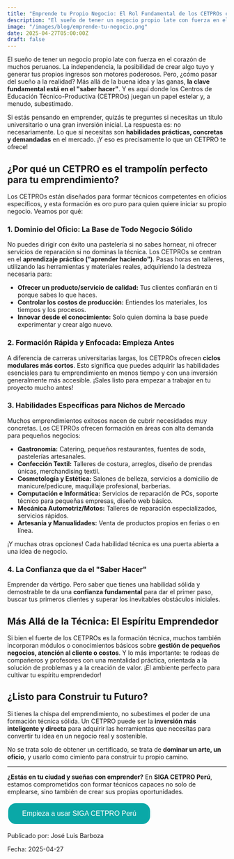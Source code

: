 ```yaml
---
title: "Emprende tu Propio Negocio: El Rol Fundamental de los CETPROs en la Formación de Emprendedores Peruanos"
description: "El sueño de tener un negocio propio late con fuerza en el corazón de muchos peruanos. La independencia, la posibilidad de crear algo tuyo y generar tus propios ingresos son motores poderosos. Pero, ¿cómo pasar del sueño a la realidad?"
image: "/images/blog/emprende-tu-negocio.png"
date: 2025-04-27T05:00:00Z
draft: false
---
```


El sueño de tener un negocio propio late con fuerza en el corazón de muchos peruanos. La independencia, la posibilidad de crear algo tuyo y generar tus propios ingresos son motores poderosos. Pero, ¿cómo pasar del sueño a la realidad? Más allá de la buena idea y las ganas, **la clave fundamental está en el "saber hacer"**. Y es aquí donde los Centros de Educación Técnico-Productiva (CETPROs) juegan un papel estelar y, a menudo, subestimado.

Si estás pensando en emprender, quizás te preguntes si necesitas un título universitario o una gran inversión inicial. La respuesta es: no necesariamente. Lo que sí necesitas son **habilidades prácticas, concretas y demandadas** en el mercado. ¡Y eso es precisamente lo que un CETPRO te ofrece!

## ¿Por qué un CETPRO es el trampolín perfecto para tu emprendimiento?

Los CETPROs están diseñados para formar técnicos competentes en oficios específicos, y esta formación es oro puro para quien quiere iniciar su propio negocio. Veamos por qué:

### 1. Dominio del Oficio: La Base de Todo Negocio Sólido

No puedes dirigir con éxito una pastelería si no sabes hornear, ni ofrecer servicios de reparación si no dominas la técnica. Los CETPROs se centran en el **aprendizaje práctico ("aprender haciendo")**. Pasas horas en talleres, utilizando las herramientas y materiales reales, adquiriendo la destreza necesaria para:

*   **Ofrecer un producto/servicio de calidad:** Tus clientes confiarán en ti porque sabes lo que haces.
*   **Controlar los costos de producción:** Entiendes los materiales, los tiempos y los procesos.
*   **Innovar desde el conocimiento:** Solo quien domina la base puede experimentar y crear algo nuevo.

### 2. Formación Rápida y Enfocada: Empieza Antes

A diferencia de carreras universitarias largas, los CETPROs ofrecen **ciclos modulares más cortos**. Esto significa que puedes adquirir las habilidades esenciales para tu emprendimiento en menos tiempo y con una inversión generalmente más accesible. ¡Sales listo para empezar a trabajar en tu proyecto mucho antes!

### 3. Habilidades Específicas para Nichos de Mercado

Muchos emprendimientos exitosos nacen de cubrir necesidades muy concretas. Los CETPROs ofrecen formación en áreas con alta demanda para pequeños negocios:

*   **Gastronomía:** Catering, pequeños restaurantes, fuentes de soda, pastelerías artesanales.
*   **Confección Textil:** Talleres de costura, arreglos, diseño de prendas únicas, merchandising textil.
*   **Cosmetología y Estética:** Salones de belleza, servicios a domicilio de manicure/pedicure, maquillaje profesional, barberías.
*   **Computación e Informática:** Servicios de reparación de PCs, soporte técnico para pequeñas empresas, diseño web básico.
*   **Mecánica Automotriz/Motos:** Talleres de reparación especializados, servicios rápidos.
*   **Artesanía y Manualidades:** Venta de productos propios en ferias o en línea.

¡Y muchas otras opciones! Cada habilidad técnica es una puerta abierta a una idea de negocio.

### 4. La Confianza que da el "Saber Hacer"

Emprender da vértigo. Pero saber que tienes una habilidad sólida y demostrable te da una **confianza fundamental** para dar el primer paso, buscar tus primeros clientes y superar los inevitables obstáculos iniciales.

## Más Allá de la Técnica: El Espíritu Emprendedor

Si bien el fuerte de los CETPROs es la formación técnica, muchos también incorporan módulos o conocimientos básicos sobre **gestión de pequeños negocios, atención al cliente o costos**. Y lo más importante: te rodeas de compañeros y profesores con una mentalidad práctica, orientada a la solución de problemas y a la creación de valor. ¡El ambiente perfecto para cultivar tu espíritu emprendedor!

## ¿Listo para Construir tu Futuro?

Si tienes la chispa del emprendimiento, no subestimes el poder de una formación técnica sólida. Un CETPRO puede ser la **inversión más inteligente y directa** para adquirir las herramientas que necesitas para convertir tu idea en un negocio real y sostenible.

No se trata solo de obtener un certificado, se trata de **dominar un arte, un oficio**, y usarlo como cimiento para construir tu propio camino.

---

**¿Estás en tu ciudad y sueñas con emprender?** En **SIGA CETPRO Perú**, estamos comprometidos con formar técnicos capaces no solo de emplearse, sino también de crear sus propias oportunidades.

<button onclick="window.location.href='https://www.sigacetproperu.com/'" style="background-color: #0AA8A7; border: none; color: white; text-align: center; text-decoration: none; display: inline-block; font-size: 16px; margin: 4px 2px; cursor: pointer; padding: 15px 32px; border-radius: 18px; transition: box-shadow 0.3s ease;">Empieza a usar SIGA CETPRO Perú</button>

<style>
button:hover {
  box-shadow: 0 5px 15px rgba(0,0,0,0.3);
}
</style>


Publicado por: José Luis Barboza

Fecha: 2025-04-27

